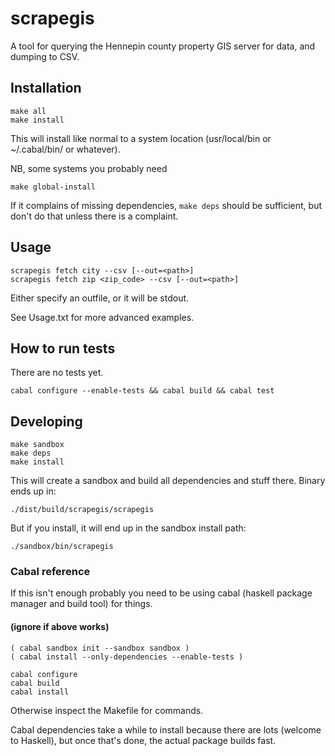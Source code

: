 # scrapegis

A tool for querying the Hennepin county property GIS server for data, and
dumping to CSV.

## Installation

    make all
    make install

This will install like normal to a system location (usr/local/bin or
~/.cabal/bin/ or whatever).

NB, some systems you probably need

    make global-install

If it complains of missing dependencies, `make deps` should be sufficient, but
don't do that unless there is a complaint.

## Usage

    scrapegis fetch city --csv [--out=<path>]
    scrapegis fetch zip <zip_code> --csv [--out=<path>]

Either specify an outfile, or it will be stdout.

See Usage.txt for more advanced examples.

## How to run tests

There are no tests yet.

```
cabal configure --enable-tests && cabal build && cabal test
```

## Developing

    make sandbox
    make deps
    make install

This will create a sandbox and build all dependencies and stuff there. Binary ends up in:

    ./dist/build/scrapegis/scrapegis

But if you install, it will end up in the sandbox install path:

    ./sandbox/bin/scrapegis

### Cabal reference 

If this isn't enough probably you need to be using cabal (haskell package
manager and build tool) for things.

#### (ignore if above works)

    ( cabal sandbox init --sandbox sandbox )
    ( cabal install --only-dependencies --enable-tests )

    cabal configure
    cabal build
    cabal install

Otherwise inspect the Makefile for commands.

Cabal dependencies take a while to install because there are lots (welcome to
Haskell), but once that's done, the actual package builds fast.

